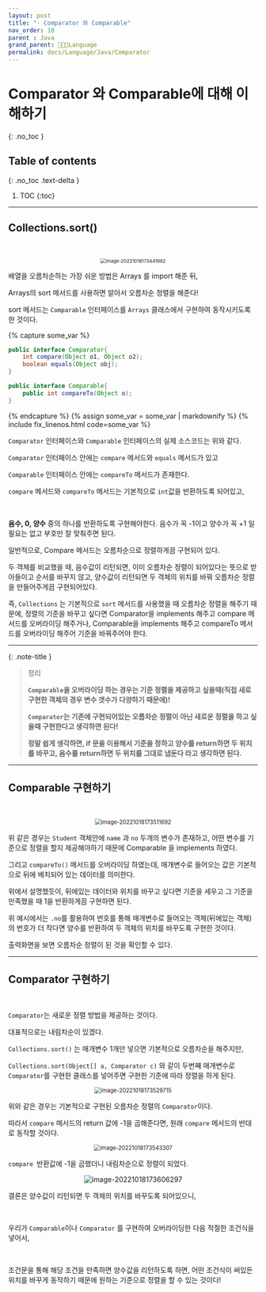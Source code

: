 ```yaml
---
layout: post
title: "· Comparator 와 Comparable"
nav_order: 10
parent : Java
grand_parent: 👩🏻‍💻Language
permalink: docs/Language/Java/Comparator
---
```


# Comparator 와 Comparable에 대해 이해하기
{: .no_toc }

## Table of contents
{: .no_toc .text-delta }

1. TOC
{:toc}

---

## Collections.sort()

<br>

<p align="center">
<img src="https://raw.githubusercontent.com/buinq/imageServer/main/img/image-20221018173441982.png" alt="image-20221018173441982" style="zoom:67%;" />
</p>


배열을 오름차순하는 가장 쉬운 방법은 Arrays 를 import 해준 뒤,



Arrays의 sort 메서드를 사용하면 알아서 오름차순 정렬을 해준다!



sort 메서드는 `Comparable` 인터페이스를 `Arrays` 클래스에서 구현하여 동작시키도록 한 것이다.


{% capture some_var %}
```java
public interface Comparator{
	int compare(Object o1, Object o2);
    boolean equals(Object obj);
}

public interface Comparable{
	public int compareTo(Object o);
}
```
{% endcapture %}
{% assign some_var = some_var | markdownify %}
{% include fix_linenos.html code=some_var %}


`Comparator` 인터페이스와 `Comparable` 인터페이스의 실제 소스코드는 위와 같다.



`Comparator` 인터페이스 안에는 `compare` 메서드와 `equals` 메서드가 있고



`Comparable` 인터페이스 안에는 `compareTo` 메서드가 존재한다.



`compare` 메서드와 `compareTo` 메서드는 기본적으로 `int`값을 반환하도록 되어있고, 

<br>

**음수, 0, 양수** 중의 하나를 반환하도록 구현해야한다. 음수가 꼭 -1이고 양수가 꼭 +1 일 필요는 없고 부호만 잘 맞춰주면 된다.



일반적으로, Compare 메서드는 오름차순으로 정렬하게끔 구현되어 있다.



두 객체를 비교했을 때, 음수값이 리턴되면, 이미 오름차순 정렬이 되어있다는 뜻으로 받아들이고 순서를 바꾸지 않고, 양수값이 리턴되면 두 객체의 위치를 바꿔 오름차순 정렬을 만들어주게끔 구현되어있다.



즉, `Collections` 는 기본적으로 `sort` 메서드를 사용했을 때 오름차순 정렬을 해주기 때문에, 정렬의 기준을 바꾸고 싶다면 Comparator을 implements 해주고 compare 메서드를 오버라이딩 해주거나, Comparable을 implements 해주고 compareTo 메서드를 오버라이딩 해주어 기준을 바꿔주어야 한다.

------

{: .note-title }
> 정리
> 
> **`Comparable`을 오버라이딩 하는 경우는 기준 정렬을 제공하고 싶을때(직접 새로 구현한 객체의 경우 변수 갯수가 다양하기 때문에)!**
>
> **`Comparator`는 기존에 구현되어있는 오름차순 정렬이 아닌 새로운 정렬을 하고 싶을때 구현한다고 생각하면 된다!**
>
> **정말 쉽게 생각하면, if 문을 이용해서 기준을 정하고 양수를 return하면 두 위치를 바꾸고, 음수를 return하면 두 위치를 그대로 냅둔다 라고 생각하면 된다.**

------

## Comparable 구현하기

<br>

<p align="center">
<img src="https://raw.githubusercontent.com/buinq/imageServer/main/img/image-20221018173511692.png" alt="image-20221018173511692" style="zoom: 80%;" />
</p>

위 같은 경우는 `Student` 객체안에 `name` 과 `no` 두개의 변수가 존재하고, 어떤 변수를 기준으로 정렬을 할지 제공해야하기 때문에 Comparable 을 implements 하였다.



그리고 `compareTo()` 메서드를 오버라이딩 하였는데, 매개변수로 들어오는 값은 기본적으로 뒤에 배치되어 있는 데이터를 의미한다.



위에서 설명했듯이, 뒤에있는 데이터와 위치를 바꾸고 싶다면 기준을 세우고 그 기준을 만족했을 때 1을 반환하게끔 구현하면 된다.



위 예시에서는 `.no`를 활용하여 번호를 통해 매개변수로 들어오는 객체(뒤에있는 객체) 의 번호가 더 작다면 양수를 반환하여 두 객체의 위치를 바꾸도록 구현한 것이다.



출력화면을 보면 오름차순 정렬이 된 것을 확인할 수 있다.





------

## Comparator 구현하기

<br>


`Comparator`는 새로운 정렬 방법을 제공하는 것이다.



대표적으로는 내림차순이 있겠다.



`Collections.sort()` 는 매개변수 1개만 넣으면 기본적으로 오름차순을 해주지만,



`Collections.sort(Object[] a, Comparator c)` 와 같이 두번째 매개변수로 `Comparator`를 구현한 클래스를 넣어주면 구현한 기준에 따라 정렬을 하게 된다.


<p align="center">
<img src="https://raw.githubusercontent.com/buinq/imageServer/main/img/image-20221018173529715.png" alt="image-20221018173529715" style="zoom:80%;" />
</p>

위와 같은 경우는 기본적으로 구현된 오름차순 정렬의 `Comparator`이다.



따라서 `compare` 메서드의 return 값에 -1을 곱해준다면, 원래 `compare` 메서드의 반대로 동작할 것이다.


<p align="center">
<img src="https://raw.githubusercontent.com/buinq/imageServer/main/img/image-20221018173543307.png" alt="image-20221018173543307" style="zoom:80%;" />
</p>


`compare `반환값에 -1을 곱했더니 내림차순으로 정렬이 되었다.




<p align="center">
<img src="https://raw.githubusercontent.com/buinq/imageServer/main/img/image-20221018173606297.png" alt="image-20221018173606297"  />
</p>

결론은 양수값이 리턴되면 두 객체의 위치를 바꾸도록 되어있으니, 

<br>

우리가 `Comparable`이나 `Comparator` 를 구현하여 오버라이딩한 다음 적절한 조건식을 넣어서,

<br>

조건문을 통해 해당 조건을 만족하면 양수값을 리턴하도록 하면, 어떤 조건식이 써있든 위치를 바꾸게 동작하기 때문에 원하는 기준으로 정렬을 할 수 있는 것이다!